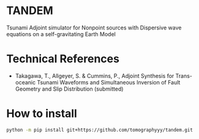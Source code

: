 # TANDEM
Tsunami Adjoint simulator for Nonpoint sources with Dispersive wave equations on a self-gravitating Earth Model

# Technical References
- Takagawa, T., Allgeyer, S. & Cummins, P., Adjoint Synthesis for Trans-oceanic Tsunami Waveforms and Simultaneous Inversion of Fault Geometry and Slip Distribution (submitted) 

# How to install
```sh
python -m pip install git+https://github.com/tomographyyy/tandem.git
```
